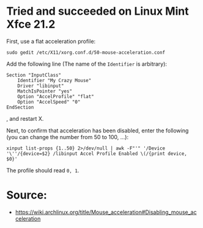 # Tried and succeeded on Linux Mint Xfce 21.2

First, use a flat acceleration profile:
```shell
sudo gedit /etc/X11/xorg.conf.d/50-mouse-acceleration.conf
```
Add the following line (The name of the `Identifier` is arbitrary):
```text
Section "InputClass"
	Identifier "My Crazy Mouse"
	Driver "libinput"
	MatchIsPointer "yes"
	Option "AccelProfile" "flat"
	Option "AccelSpeed" "0"
EndSection
```
, and restart X.

Next, to confirm that acceleration has been disabled, enter the following (you can change the number from 50 to 100, ...):
```shell
xinput list-props {1..50} 2>/dev/null | awk -F"'" '/Device '\''/{device=$2} /libinput Accel Profile Enabled \(/{print device, $0}'
```
The profile should read `0, 1`.

# Source:
- https://wiki.archlinux.org/title/Mouse_acceleration#Disabling_mouse_acceleration
